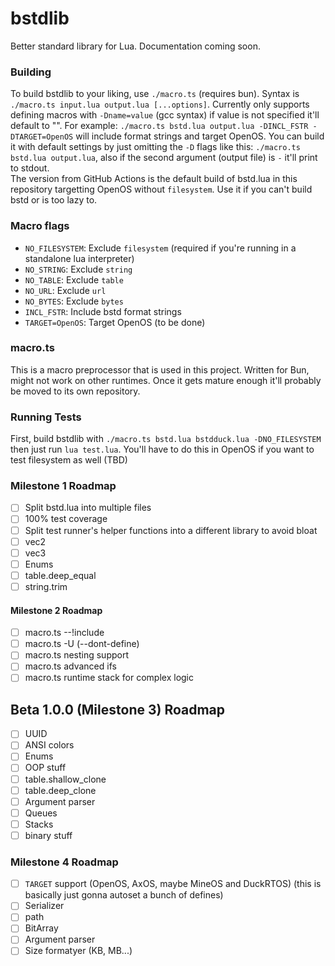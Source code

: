 # bstdlib
Better standard library for Lua. Documentation coming soon.
### Building
To build bstdlib to your liking, use `./macro.ts` (requires bun). Syntax is `./macro.ts input.lua output.lua [...options]`. Currently only supports defining macros with `-Dname=value` (gcc syntax) if value is not specified it'll default to "".
For example: `./macro.ts bstd.lua output.lua -DINCL_FSTR -DTARGET=OpenOS` will include format strings and target OpenOS. You can build it with default settings by just omitting the `-D` flags like this: `./macro.ts bstd.lua output.lua`, also if the second argument (output file) is `-` it'll print to stdout.  
The version from GitHub Actions is the default build of bstd.lua in this repository targetting OpenOS without `filesystem`. Use it if you can't build bstd or is too lazy to.
### Macro flags
- `NO_FILESYSTEM`: Exclude `filesystem` (required if you're running in a standalone lua interpreter)
- `NO_STRING`: Exclude `string`
- `NO_TABLE`: Exclude `table`
- `NO_URL`: Exclude `url`
- `NO_BYTES`: Exclude `bytes`
- `INCL_FSTR`: Include bstd format strings
- `TARGET=OpenOS`: Target OpenOS (to be done)
### macro.ts
This is a macro preprocessor that is used in this project. Written for Bun, might not work on other runtimes. Once it gets mature enough it'll probably be moved to its own repository.
### Running Tests
First, build bstdlib with `./macro.ts bstd.lua bstdduck.lua -DNO_FILESYSTEM` then just run `lua test.lua`. You'll have to do this in OpenOS if you want to test filesystem as well (TBD)
### Milestone 1 Roadmap
- [ ] Split bstd.lua into multiple files
- [ ] 100% test coverage
- [ ] Split test runner's helper functions into a different library to avoid bloat
- [ ] vec2
- [ ] vec3
- [ ] Enums
- [ ] table.deep\_equal
- [ ] string.trim
#### Milestone 2 Roadmap
- [ ] macro.ts --!include
- [ ] macro.ts -U (--dont-define)
- [ ] macro.ts nesting support
- [ ] macro.ts advanced ifs
- [ ] macro.ts runtime stack for complex logic
## Beta 1.0.0 (Milestone 3) Roadmap
- [ ] UUID
- [ ] ANSI colors
- [ ] Enums
- [ ] OOP stuff
- [ ] table.shallow\_clone
- [ ] table.deep\_clone
- [ ] Argument parser
- [ ] Queues
- [ ] Stacks
- [ ] binary stuff
### Milestone 4 Roadmap
- [ ] `TARGET` support (OpenOS, AxOS, maybe MineOS and DuckRTOS) (this is basically just gonna autoset a bunch of defines)
- [ ] Serializer
- [ ] path
- [ ] BitArray
- [ ] Argument parser
- [ ] Size formatyer (KB, MB...)
